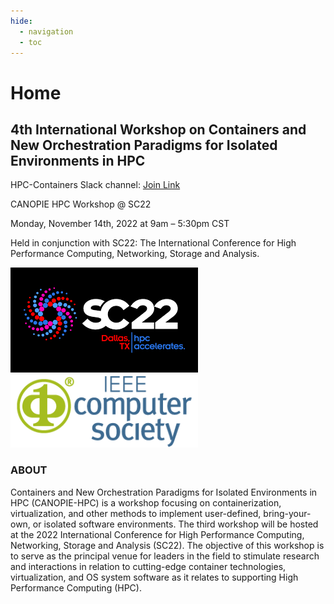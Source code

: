 ```yaml
---
hide:
  - navigation
  - toc
---
```


# Home

## 4th International Workshop on Containers and New Orchestration Paradigms for Isolated Environments in HPC

HPC-Containers Slack channel: [Join Link](http://bit.ly/hpccslack)

CANOPIE HPC Workshop @ SC22

Monday, November 14th, 2022 at 9am – 5:30pm CST

Held in conjunction with SC22: The International Conference for High Performance Computing, Networking, Storage and Analysis.

![SC22](images/sc22.png) ![IEEE](images/ieee.png)

### ABOUT

Containers and New Orchestration Paradigms for Isolated Environments in HPC (CANOPIE-HPC) is a workshop focusing on containerization, virtualization, and other methods to implement user-defined, bring-your-own, or isolated software environments. The third workshop will be hosted at the 2022 International Conference for High Performance Computing, Networking, Storage and Analysis (SC22). The objective of this workshop is to serve as the principal venue for leaders in the field to stimulate research and interactions in relation to cutting-edge container technologies, virtualization, and OS system software as it relates to supporting High Performance Computing (HPC).
